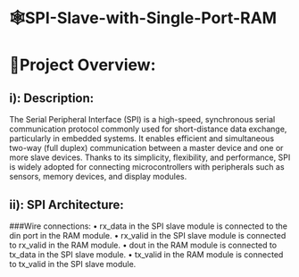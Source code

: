 # 🕸️SPI-Slave-with-Single-Port-RAM

# 📌Project Overview: 
##  i): Description: 
The Serial Peripheral Interface (SPI) is a high-speed, synchronous serial 
communication protocol commonly used for short-distance data exchange, 
particularly in embedded systems. It enables efficient and simultaneous two-way (full 
duplex) communication between a master device and one or more slave devices. 
Thanks to its simplicity, flexibility, and performance, SPI is widely adopted for 
connecting microcontrollers with peripherals such as sensors, memory devices, and 
display modules. 
## ii): SPI Architecture: 
###Wire connections: 
• rx_data in the SPI slave module is connected to the din port in the RAM module. 
• rx_valid in the SPI slave module is connected to rx_valid in the RAM module. 
• dout in the RAM module is connected to tx_data in the SPI slave module. 
• tx_valid in the RAM module is connected to tx_valid in the SPI slave module.
